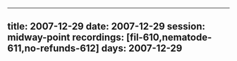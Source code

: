 
---
title: 2007-12-29
date:  2007-12-29
session: midway-point
recordings: [fil-610,nematode-611,no-refunds-612]
days: 2007-12-29
---
